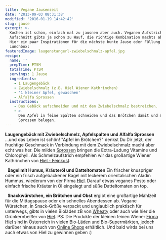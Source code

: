 ```yaml
---
title: Vegane Jausenzeit
date: '2013-09-03 08:31:38'
modified: '2016-01-19 14:42:42'
slug: jause
excerpt: >-
  Kochen ist schön, einfach mal zu jausnen aber auch. Veganen Aufstrich und
  Aufschnitt gibts ja schon zu Hauf, die richtige Kombination machts aber aus.
  Hier ein paar Inspirationen für die nächste bunte Jause oder Füllung der
  Lunchbox:
featuredImage: laugenstangerl-zwiebelschmalz-apfel.jpg
recipe:
  name: ''
  prepTime: PT5M
  totalTime: PT5M
  servings: 1 Jause
  ingredients:
    - 1 Laugengebäck
    - Zwiebelschmalz (z.B. Hiel Wiener Kathrinchen)
    - '1 kleiner Apfel, gewaschen'
    - Alfalfa Sprossen
  instructions:
    - Das Gebäck aufschneiden und mit dem Zwiebelschmalz bestreichen.
    - >-
      Den Apfel in feine Spalten schneiden und das Brötchen damit und mit den
      Sprossen belegen.
---
```


**Laugengebäck mit Zwiebelschmelz, Apfelspalten und Alfalfa Sprossen** ...und das Leben ist schön! "Apfel im Brötchen?" denkst Du Dir jetzt, der fruchtige Geschmack in Verbindung mit dem Zwiebelschmalz macht aber echt was her. Die milden [Sprossen](https://www.veganblatt.com/sprossen) bringen die Extra-Ladung Vitamine und Chlorophyll. Als Schmelzaufstrich empfehlen wir das großartige Wiener Kathrinchen von [Hiel - Feinkost](http://www.hiel.at/Brotaufstriche_spezial.html).

  <!-- Image removed (no copyright): humus-bagel-e1378143979670.jpg --> **Bagel mit Humus, Kräuteröl und Datteltomaten** Ein frischer knuspriger oder ein frisch aufgebackener Bagel mit leckerem orientalischen Aladin Hummus, wiederum von der Firma [Hiel](http://www.hiel.at/Brotaufstriche_spezial.html). Darauf etwas veganes Pesto oder einfach frische Kräuter in Öl eingelegt und süße Datteltomaten on top.

  **Snackwürstchen, ein Brötchen und Obst** ergibt eine großartige Mahlzeit für die Mittagspause oder ein schnelles Abendessen ab. Vegane Würstchen, in Snack-Größe verpackt und unglaublich praktisch für unterwegs, gibts in vielen Bioläden zB von [Wheaty](http://www.wheaty.de/) oder auch wie hier die Grünkernbeißer von [Hiel](http://www.hiel.at/snacks.html). <!-- Image removed (no copyright): Snacks-Peter-Hiel-Vegetarische-Feinkost.jpg --> PS: Die Produkte der kleinen feinen Wiener [Firma Hiel](http://www.hiel.at/bezugsmoeglichkeit.html) sind in Österreich in vielen Bio-Läden und Bio-Supermärkten, jedoch darüber hinaus auch von [Online Shops](http://www.hiel.at/bezugsmoeglichkeit.html) erhältlich. Und bald wirds bei uns auch etwas von Hiel zu gewinnen geben :)
